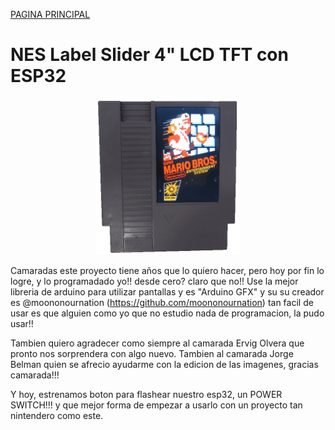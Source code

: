 [PAGINA PRINCIPAL](index.md)

# NES Label Slider 4" LCD TFT con ESP32



<p align="center">
 <img src="imagenes/cartucho.gif"
height="250">
</p>

<script type="module" src="web/install-button.js?module">conectar</script>
<esp-web-install-button manifest="proyectos/diy/cartucho_nes/manifest.json"></esp-web-install-button>

Camaradas este proyecto tiene años que lo quiero hacer, pero hoy por fin lo logre, y lo programadado yo!! desde cero? claro que no!!
Use la mejor libreria de arduino para utilizar pantallas y es "Arduino GFX" y su su creador es @moononournation (https://github.com/moononournation) tan facil de usar es que alguien como yo que no estudio nada de programacion, la pudo usar!!

Tambien quiero agradecer como siempre al camarada Ervig Olvera que pronto nos sorprendera con algo nuevo. Tambien al camarada Jorge Belman quien se afrecio ayudarme con la edicion de las imagenes, gracias camarada!!!

Y hoy, estrenamos boton para flashear nuestro esp32, un POWER SWITCH!!! y que mejor forma de empezar a usarlo con un proyecto tan nintendero como este.






